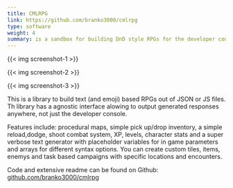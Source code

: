 ```yaml
---
title: CMLRPG
link: https://github.com/branko3000/cmlrpg
type: software
weight: 4
summary: is a sandbox for building DnD style RPGs for the developer console.
---
```

{{< img screenshot-1 >}}

{{< img screenshot-2 >}}

{{< img screenshot-3 >}}

This is a library to build text (and emoji) based RPGs out of JSON or JS files. Th library has a agnostic interface alowing to output generated responses anywhere, not just the developer console.

Features include: procedural maps, simple pick up/drop inventory, a simple reload,dodge, shoot combat system, XP, levels, character stats and a super verbose text generator with placeholder variables for in game parameters and arrays for different syntax options. You can create custom tiles, items, enemys and task based campaigns with specific locations and encounters.

Code and extensive readme can be found on Github: [github.com/branko3000/cmlrpg](https://github.com/branko3000/cmlrpg)
